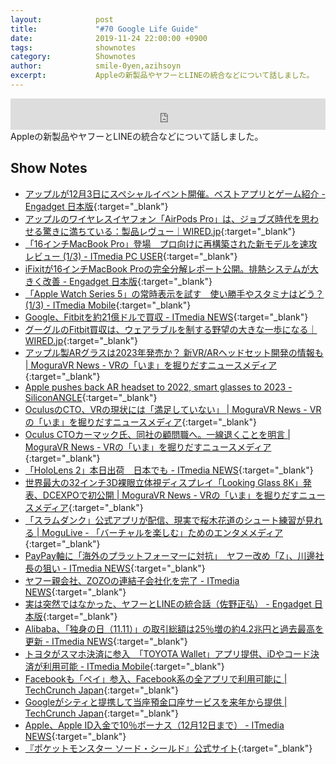 ```yaml
---
layout:            post
title:             "#70 Google Life Guide"
date:              2019-11-24 22:00:00 +0900
tags:              shownotes
category:          Shownotes
author:            smile-0yen,azihsoyn
excerpt:           Appleの新製品やヤフーとLINEの統合などについて話しました。
---
```

<iframe width="100%" height="50" scrolling="no" frameborder="no" src="https://w.soundcloud.com/player/?url=https%3A//api.soundcloud.com/tracks/717732445&color=%23ff5500&auto_play=false&hide_related=false&show_comments=false&show_user=true&show_reposts=false&show_teaser=false&visual=false&show_artwork=false&default_height=75"></iframe>
Appleの新製品やヤフーとLINEの統合などについて話しました。

## Show Notes
- [アップルが12月3日にスペシャルイベント開催。ベストアプリとゲーム紹介 \- Engadget 日本版](https://japanese.engadget.com/2019/11/19/12-3/){:target="_blank"}
- [アップルのワイヤレスイヤフォン「AirPods Pro」は、ジョブズ時代を思わせる驚きに満ちている：製品レヴュー｜WIRED\.jp](https://wired.jp/2019/11/16/apple-airpods-pro-review/){:target="_blank"}
- [「16インチMacBook Pro」登場　プロ向けに再構築された新モデルを速攻レビュー \(1/3\) \- ITmedia PC USER](https://www.itmedia.co.jp/pcuser/articles/1911/13/news145.html){:target="_blank"}
- [iFixitが16インチMacBook Proの完全分解レポート公開。排熱システムが大きく改善 \- Engadget 日本版](https://japanese.engadget.com/2019/11/18/ifixit-16-macbook-pro/){:target="_blank"}
- [「Apple Watch Series 5」の常時表示を試す　使い勝手やスタミナはどう？ \(1/3\) \- ITmedia Mobile](https://www.itmedia.co.jp/mobile/articles/1911/19/news048.html){:target="_blank"}
- [Google、Fitbitを約21億ドルで買収 \- ITmedia NEWS](https://www.itmedia.co.jp/news/articles/1911/01/news154.html){:target="_blank"}
- [グーグルのFitbit買収は、ウェアラブルを制する野望の大きな一歩になる｜WIRED\.jp](https://wired.jp/2019/11/02/google-buys-fitbit-wearables-data-antitrust/){:target="_blank"}
- [アップル製ARグラスは2023年発売か？ 新VR/ARヘッドセット開発の情報も \| MoguraVR News \- VRの「いま」を掘りだすニュースメディア](https://www.moguravr.com/apple-ar-glasses-3/){:target="_blank"}
- [Apple pushes back AR headset to 2022, smart glasses to 2023 \- SiliconANGLE](https://siliconangle.com/2019/11/11/apple-pushes-back-ar-headset-2022-smart-glasses-2023/){:target="_blank"}
- [OculusのCTO、VRの現状には「満足していない」 \| MoguraVR News \- VRの「いま」を掘りだすニュースメディア](https://www.moguravr.com/oculus-cto-says-hes-not-satisfied/){:target="_blank"}
- [Oculus CTOカーマック氏、同社の顧問職へ。一線退くことを明言 \| MoguraVR News \- VRの「いま」を掘りだすニュースメディア](https://www.moguravr.com/carmack-appointed-advisor/){:target="_blank"}
- [「HoloLens 2」本日出荷　日本でも \- ITmedia NEWS](https://www.itmedia.co.jp/news/articles/1911/08/news065.html){:target="_blank"}
- [世界最大の32インチ3D裸眼立体視ディスプレイ「Looking Glass 8K」発表、DCEXPOで初公開 \| MoguraVR News \- VRの「いま」を掘りだすニュースメディア](https://www.moguravr.com/looking-glass-8k/){:target="_blank"}
- [「スラムダンク」公式アプリが配信、現実で桜木花道のシュート練習が見れる \| MoguLive \- 「バーチャルを楽しむ」ためのエンタメメディア](https://www.moguravr.com/slam-dunk-talkin-to-the-rim/){:target="_blank"}
- [PayPay軸に「海外のプラットフォーマーに対抗」　ヤフー改め「Z」、川邊社長の狙い \- ITmedia NEWS](https://www.itmedia.co.jp/news/articles/1911/01/news134.html){:target="_blank"}
- [ヤフー親会社、ZOZOの連結子会社化を完了 \- ITmedia NEWS](https://www.itmedia.co.jp/news/articles/1911/14/news092.html){:target="_blank"}
- [実は突然ではなかった、ヤフーとLINEの統合話（佐野正弘） \- Engadget 日本版](https://japanese.engadget.com/2019/11/14/line/){:target="_blank"}
- [Alibaba、「独身の日（11\.11）」の取引総額は25％増の約4\.2兆円と過去最高を更新 \- ITmedia NEWS](https://www.itmedia.co.jp/news/articles/1911/12/news058.html){:target="_blank"}
- [トヨタがスマホ決済に参入　「TOYOTA Wallet」アプリ提供、iDやコード決済が利用可能 \- ITmedia Mobile](https://www.itmedia.co.jp/mobile/articles/1911/19/news125.html){:target="_blank"}
- [Facebookも「ペイ」参入、Facebook系の全アプリで利用可能に \| TechCrunch Japan](https://jp.techcrunch.com/2019/11/13/2019-11-12-facebook-wants-you-to-pay-people-on-messenger-instagram-and-whatsapp-with-facebook-pay/){:target="_blank"}
- [Googleがシティと提携して当座預金口座サービスを来年から提供 \| TechCrunch Japan](https://jp.techcrunch.com/2019/11/14/2019-11-13-google-to-offer-checking-accounts-in-partnership-with-banks-starting-next-year/){:target="_blank"}
- [Apple、Apple ID入金で10％ボーナス（12月12日まで） \- ITmedia NEWS](https://www.itmedia.co.jp/news/articles/1911/15/news059.html){:target="_blank"}
- [『ポケットモンスター ソード・シールド』公式サイト](https://www.pokemon.co.jp/ex/sword_shield/assets/main_sword-flare01@2x.png.webp){:target="_blank"}
